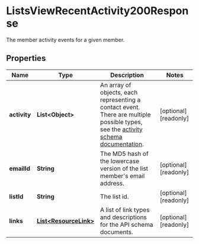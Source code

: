 

# ListsViewRecentActivity200Response

The member activity events for a given member.

## Properties

| Name | Type | Description | Notes |
|------------ | ------------- | ------------- | -------------|
|**activity** | **List&lt;Object&gt;** | An array of objects, each representing a contact event. There are multiple possible types, see the [activity schema documentation](https://mailchimp.com/developer/marketing/docs/alternative-schemas/#activity-schemas). |  [optional] [readonly] |
|**emailId** | **String** | The MD5 hash of the lowercase version of the list member&#39;s email address. |  [optional] [readonly] |
|**listId** | **String** | The list id. |  [optional] [readonly] |
|**links** | [**List&lt;ResourceLink&gt;**](ResourceLink.md) | A list of link types and descriptions for the API schema documents. |  [optional] [readonly] |



